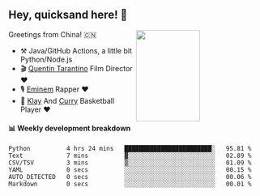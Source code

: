 ## Hey, quicksand here! 🏃
[<img align="right" width="50%" height='180' src="https://quicksandznzn.github.io/image/warriors.jpg">](https://github.com/quicksandznzn)
<!--
[<img align="right" width="50%" src="https://github-readme-stats.vercel.app/api?username=quicksandznzn&theme=dark&show_icons=true">](https://github.com/quicksandznzn)
-->


Greetings from China! 🇨🇳

- ⚒️ Java/GitHub Actions, a little bit Python/Node.js
- 🎬 [Quentin Tarantino](https://www.instagram.com/tarantinoxx/) Film Director ❤️
- 🎙 [Eminem](https://www.instagram.com/eminem/) Rapper ❤️
- 🏀 [Klay](https://www.instagram.com/klaythompson/) And [Curry](https://www.instagram.com/stephencurry30/) Basketball Player ❤️


#### :bar_chart: Weekly development breakdown
<!--START_SECTION:waka-->

```text
Python          4 hrs 24 mins   ████████████████████████░   95.81 %
Text            7 mins          ▓░░░░░░░░░░░░░░░░░░░░░░░░   02.89 %
CSV/TSV         3 mins          ▒░░░░░░░░░░░░░░░░░░░░░░░░   01.09 %
YAML            0 secs          ░░░░░░░░░░░░░░░░░░░░░░░░░   00.15 %
AUTO_DETECTED   0 secs          ░░░░░░░░░░░░░░░░░░░░░░░░░   00.06 %
Markdown        0 secs          ░░░░░░░░░░░░░░░░░░░░░░░░░   00.01 %
```

<!--END_SECTION:waka-->
